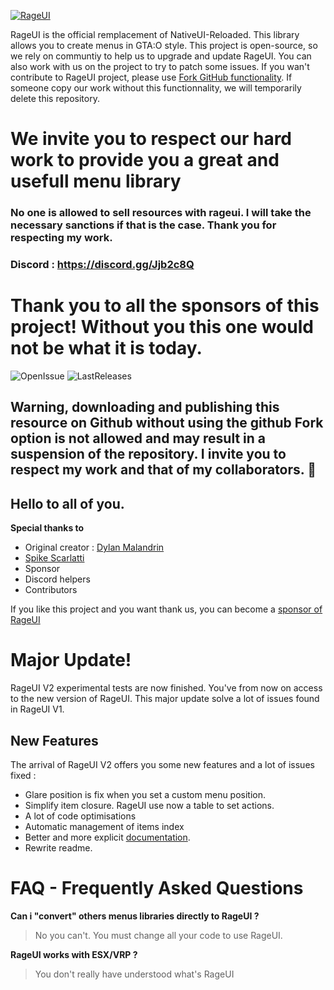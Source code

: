 [![RageUI](https://rageui.dylan-malandain.io/img/rageui.png)](https://github.com/iTexZoz/RageUI)

RageUI is the official remplacement of NativeUI-Reloaded. This library allows you to create menus in GTA:O style. This project is open-source, so we rely on communtiy to help us to upgrade and update RageUI. You can also work with us on the project to try to patch some issues.
If you wan't contribute to RageUI project, please use [Fork GitHub functionality](https://gist.github.com/Chaser324/ce0505fbed06b947d962). If someone copy our work without this functionnality, we will temporarily delete this repository.

We invite you to respect our hard work to provide you a great and usefull menu library
=======
### No one is allowed to sell resources with rageui. I will take the necessary sanctions if that is the case. Thank you for respecting my work.

### Discord : https://discord.gg/Jjb2c8Q

# Thank you to all the sponsors of this project! Without you this one would not be what it is today. 

![OpenIssue](https://img.shields.io/github/issues/iTexZoz/RageUI.svg?style=flat)
![LastReleases](https://img.shields.io/github/release/iTexZoz/RageUI.svg?label=Last%20releases&style=flat)
<br>
## Warning, downloading and publishing this resource on Github without using the github Fork option is not allowed and may result in a suspension of the repository. I invite you to respect my work and that of my collaborators. :snail:
## Hello to all of you. 

**Special thanks to**
  - Original creator : [Dylan Malandrin](https://github.com/iTexZoz)
  - [Spike Scarlatti](https://github.com/SpikeScarlatti)
  - Sponsor
  - Discord helpers
  - Contributors

If you like this project and you want thank us, you can become a [sponsor of RageUI](paypal.me/malandaindylan)

# Major Update!
RageUI V2 experimental tests are now finished. You've from now on access to the new version of RageUI. This major update solve a lot of issues found in RageUI V1.
## New Features
The arrival of RageUI V2 offers you some new features and a lot of issues fixed :
- Glare position is fix when you set a custom menu position.
- Simplify item closure. RageUI use now a table to set actions.
- A lot of code optimisations
- Automatic management of items index
- Better and more explicit [documentation](https://github.com/iTexZoz/RageUI-Docs).
- Rewrite readme.

# FAQ - Frequently Asked Questions
**Can i "convert" others menus libraries directly to RageUI ?**
> No you can't. You must change all your code to use RageUI.

**RageUI works with ESX/VRP ?**
> You don't really have understood what's RageUI
